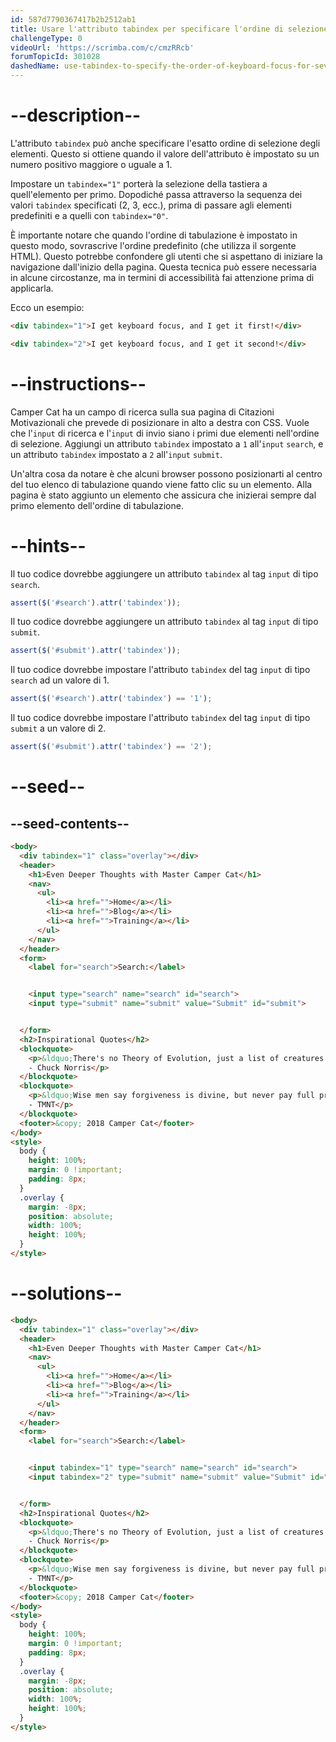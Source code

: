 ```yaml
---
id: 587d7790367417b2b2512ab1
title: Usare l'attributo tabindex per specificare l'ordine di selezione da tastiera per più elementi
challengeType: 0
videoUrl: 'https://scrimba.com/c/cmzRRcb'
forumTopicId: 301028
dashedName: use-tabindex-to-specify-the-order-of-keyboard-focus-for-several-elements
---
```


# --description--

L'attributo `tabindex` può anche specificare l'esatto ordine di selezione degli elementi. Questo si ottiene quando il valore dell'attributo è impostato su un numero positivo maggiore o uguale a 1.

Impostare un `tabindex="1"` porterà la selezione della tastiera a quell'elemento per primo. Dopodiché passa attraverso la sequenza dei valori `tabindex` specificati (2, 3, ecc.), prima di passare agli elementi predefiniti e a quelli con `tabindex="0"`.

È importante notare che quando l'ordine di tabulazione è impostato in questo modo, sovrascrive l'ordine predefinito (che utilizza il sorgente HTML). Questo potrebbe confondere gli utenti che si aspettano di iniziare la navigazione dall'inizio della pagina. Questa tecnica può essere necessaria in alcune circostanze, ma in termini di accessibilità fai attenzione prima di applicarla.

Ecco un esempio:

```html
<div tabindex="1">I get keyboard focus, and I get it first!</div>
```

```html
<div tabindex="2">I get keyboard focus, and I get it second!</div>
```

# --instructions--

Camper Cat ha un campo di ricerca sulla sua pagina di Citazioni Motivazionali che prevede di posizionare in alto a destra con CSS. Vuole che l'`input` di ricerca e l'`input` di invio siano i primi due elementi nell'ordine di selezione. Aggiungi un attributo `tabindex` impostato a `1` all'`input` `search`, e un attributo `tabindex` impostato a `2` all'`input` `submit`.

Un'altra cosa da notare è che alcuni browser possono posizionarti al centro del tuo elenco di tabulazione quando viene fatto clic su un elemento. Alla pagina è stato aggiunto un elemento che assicura che inizierai sempre dal primo elemento dell'ordine di tabulazione.

# --hints--

Il tuo codice dovrebbe aggiungere un attributo `tabindex` al tag `input` di tipo `search`.

```js
assert($('#search').attr('tabindex'));
```

Il tuo codice dovrebbe aggiungere un attributo `tabindex` al tag `input` di tipo `submit`.

```js
assert($('#submit').attr('tabindex'));
```

Il tuo codice dovrebbe impostare l'attributo `tabindex` del tag `input` di tipo `search` ad un valore di 1.

```js
assert($('#search').attr('tabindex') == '1');
```

Il tuo codice dovrebbe impostare l'attributo `tabindex` del tag `input` di tipo `submit` a un valore di 2.

```js
assert($('#submit').attr('tabindex') == '2');
```

# --seed--

## --seed-contents--

```html
<body>
  <div tabindex="1" class="overlay"></div>
  <header>
    <h1>Even Deeper Thoughts with Master Camper Cat</h1>
    <nav>
      <ul>
        <li><a href="">Home</a></li>
        <li><a href="">Blog</a></li>
        <li><a href="">Training</a></li>
      </ul>
    </nav>
  </header>
  <form>
    <label for="search">Search:</label>


    <input type="search" name="search" id="search">
    <input type="submit" name="submit" value="Submit" id="submit">


  </form>
  <h2>Inspirational Quotes</h2>
  <blockquote>
    <p>&ldquo;There's no Theory of Evolution, just a list of creatures I've allowed to live.&rdquo;<br>
    - Chuck Norris</p>
  </blockquote>
  <blockquote>
    <p>&ldquo;Wise men say forgiveness is divine, but never pay full price for late pizza.&rdquo;<br>
    - TMNT</p>
  </blockquote>
  <footer>&copy; 2018 Camper Cat</footer>
</body>
<style>
  body {
    height: 100%;
    margin: 0 !important;
    padding: 8px;
  }
  .overlay {
    margin: -8px;
    position: absolute;
    width: 100%;
    height: 100%;
  }
</style>
```

# --solutions--

```html
<body>
  <div tabindex="1" class="overlay"></div>
  <header>
    <h1>Even Deeper Thoughts with Master Camper Cat</h1>
    <nav>
      <ul>
        <li><a href="">Home</a></li>
        <li><a href="">Blog</a></li>
        <li><a href="">Training</a></li>
      </ul>
    </nav>
  </header>
  <form>
    <label for="search">Search:</label>


    <input tabindex="1" type="search" name="search" id="search">
    <input tabindex="2" type="submit" name="submit" value="Submit" id="submit">


  </form>
  <h2>Inspirational Quotes</h2>
  <blockquote>
    <p>&ldquo;There's no Theory of Evolution, just a list of creatures I've allowed to live.&rdquo;<br>
    - Chuck Norris</p>
  </blockquote>
  <blockquote>
    <p>&ldquo;Wise men say forgiveness is divine, but never pay full price for late pizza.&rdquo;<br>
    - TMNT</p>
  </blockquote>
  <footer>&copy; 2018 Camper Cat</footer>
</body>
<style>
  body {
    height: 100%;
    margin: 0 !important;
    padding: 8px;
  }
  .overlay {
    margin: -8px;
    position: absolute;
    width: 100%;
    height: 100%;
  }
</style>
```
